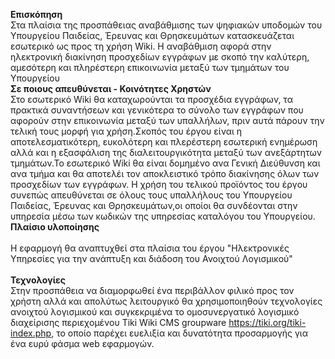 **Επισκόπηση**
<br>
Στα πλαίσια της προσπάθειας αναβάθμισης των ψηφιακών υποδομών του Υπουργείου Παιδείας, Έρευνας και Θρησκευμάτων κατασκευάζεται εσωτερικό ως προς τη χρήση Wiki. Η αναβάθμιση αφορά στην ηλεκτρονική διακίνηση προσχεδίων εγγράφων με σκοπό την καλύτερη, αμεσότερη και πληρέστερη επικοινωνία μεταξύ των τμημάτων του Υπουργείου
<br>
**Σε ποιους απευθύνεται - Κοινότητες Χρηστών**
<br>
Στο εσωτερικό Wiki θα καταχωρούνται τα προσχέδια εγγράφων, τα πρακτικά συναντήσεων και γενικότερα το σύνολο των εγγράφων που αφορούν στην επικοινωνία μεταξύ των υπαλλήλων, πριν αυτά πάρουν την τελική τους μορφή για χρήση.Σκοπός του έργου είναι η αποτελεσματικότερη, ευκολότερη και πλερέστερη εσωτερική ενημέρωση αλλά και η εξασφάλιση  της διαλειτουργικότητα μεταξύ των ανεξάρτητων τμημάτων.Το εσωτερικό Wiki θα είναι δομημένο ανα Γενική Διεύθυνση και ανα τμήμα και θα αποτελέι τον αποκλειστικό τρόπο διακίνησης όλων των προσχεδίων των εγγράφων. Η χρήση του τελικού προϊόντος του έργου συνεπώς απευθύνεται σε όλους τους υπαλλήλους του Υπουργείου Παιδείας, Έρευνας και Θρησκευμάτων,οι οποίοι θα συνδέονται στην υπηρεσία μέσω των κωδικών της υπηρεσίας καταλόγου του Υπουργείου.
<br>
**Πλαίσιο υλοποίησης**
<br>
<br>
Η εφαρμογή θα αναπτυχθεί στα πλαίσια του έργου "Ηλεκτρονικές Υπηρεσίες για την ανάπτυξη και διάδοση του Ανοιχτού Λογισμικού"
<br>
<br>
**Τεχνολογίες**
<br>
Στην προσπάθεια να διαμορφωθεί ένα περιβάλλον φιλικό προς τον χρήστη αλλά και απολύτως λειτουργικό θα χρησιμοποιηθούν τεχνολογίες ανοιχτού λογισμικού και συγκεκριμένα το ομοσυνεργατικό λογισμικό διαχείρισης περιεχομένου Tiki Wiki CMS groupware https://tiki.org/tiki-index.php, το οποίο παρέχει ευελιξία και δυνατότητα προσαρμογής για ένα ευρύ φάσμα web εφαρμογών.
<br>
